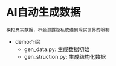 # AI自动生成数据

    模拟真实数据，不会泄露隐私或遇到现实世界的限制

- demo介绍
    - gen_data.py: 生成数据初始
    - gen_struction.py: 生成结构化数据

